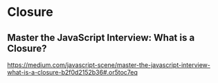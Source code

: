 # Closure



## Master the JavaScript Interview: What is a Closure?


https://medium.com/javascript-scene/master-the-javascript-interview-what-is-a-closure-b2f0d2152b36#.or5toc7eq










